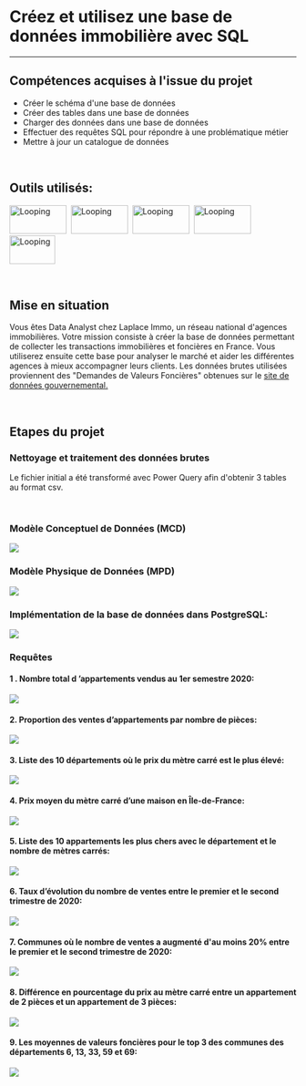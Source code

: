 # Créez et utilisez une base de données immobilière avec SQL
---

## Compétences acquises à l'issue du projet
* Créer le schéma d'une base de données
* Créer des tables dans une base de données
* Charger des données dans une base de données
* Effectuer des requêtes SQL pour répondre à une problématique métier
* Mettre à jour un catalogue de données

<br>

## Outils utilisés:
<img src="https://github.com/StephaneBertrand34/SQL-Creer_et_utiliser_une_base_de_donnees_immobiliere/blob/main/img/powerQueryLogo_PowerQuery.png" alt="Looping" width="100" height="50"/>&nbsp;
<img src="https://github.com/StephaneBertrand34/SQL-Creer_et_utiliser_une_base_de_donnees_immobiliere/blob/main/img/postgresql-card.png" title="Looping" alt="Looping" width="100" height="50"/>&nbsp;
<img src="https://github.com/StephaneBertrand34/SQL-Creer_et_utiliser_une_base_de_donnees_immobiliere/blob/main/img/looping.jpg" title="Looping" alt="Looping" width="100" height="50"/>&nbsp;
<img src="https://github.com/StephaneBertrand34/SQL-Creer_et_utiliser_une_base_de_donnees_immobiliere/blob/main/img/papyrus_small.png" title="Looping" alt="Looping" width="100" height="50"/>&nbsp;
<img src="https://github.com/StephaneBertrand34/SQL-Creer_et_utiliser_une_base_de_donnees_immobiliere/blob/main/img/power%20architect.jpg" title="Looping" alt="Looping" width="80" height="50"/>


<br>

## Mise en situation
Vous êtes Data Analyst chez Laplace Immo, un réseau national d'agences immobilières. Votre mission consiste à créer la base de données permettant de collecter les transactions immobilières et foncières en France. Vous utiliserez ensuite cette base pour analyser le marché et aider les différentes agences à mieux accompagner leurs clients.
Les données brutes utilisées proviennent des "Demandes de Valeurs Foncières" obtenues sur le <a href="https://www.data.gouv.fr">site de données gouvernemental.</a> 

<br>

## Etapes du projet

### Nettoyage et traitement des données brutes
Le fichier initial a été transformé avec Power Query afin d'obtenir 3 tables au format csv.

<br>

### Modèle Conceptuel de Données (MCD)
<img src="https://github.com/StephaneBertrand34/Projet-SQL/blob/main/P3_BERTRAND_2.%20MCD.jpg"/>
<br>

### Modèle Physique de Données (MPD)
<img src="https://github.com/StephaneBertrand34/Projet-SQL/blob/main/P3_BERTRAND_3.%20MPD.jpg"/>

<br>

### Implémentation de la base de données dans PostgreSQL:
<img src="https://github.com/StephaneBertrand34/Projet-SQL/blob/main/Cr%C3%A9ation%20de%20la%20base%20SQL.jpg"/>

<br>

### Requêtes

#### 1 . Nombre total d ’appartements vendus au 1er semestre 2020:
<img src="https://github.com/StephaneBertrand34/Projet-SQL/blob/main/Requ%C3%AAtes%20(jpg)/Requ%C3%AAte%201.jpg"/>

#### 2. Proportion des ventes d’appartements par nombre de pièces:
<img src="https://github.com/StephaneBertrand34/Projet-SQL/blob/main/Requ%C3%AAtes%20(jpg)/Requ%C3%AAte%202.jpg"/>

#### 3. Liste des 10 départements où le prix du mètre carré est le plus élevé:
<img src="https://github.com/StephaneBertrand34/Projet-SQL/blob/main/Requ%C3%AAtes%20(jpg)/Requ%C3%AAte%203.jpg"/>

#### 4. Prix moyen du mètre carré d’une maison en Île-de-France:
<img src="https://github.com/StephaneBertrand34/Projet-SQL/blob/main/Requ%C3%AAtes%20(jpg)/Requ%C3%AAte%204.jpg"/>

#### 5. Liste des 10 appartements les plus chers avec le département et le nombre de mètres carrés:
<img src="https://github.com/StephaneBertrand34/Projet-SQL/blob/main/Requ%C3%AAtes%20(jpg)/Requ%C3%AAte%205.jpg"/>

#### 6. Taux d’évolution du nombre de ventes entre le premier et le second trimestre de 2020:
<img src="https://github.com/StephaneBertrand34/Projet-SQL/blob/main/Requ%C3%AAtes%20(jpg)/Requ%C3%AAte%206.jpg"/>

#### 7. Communes où le nombre de ventes a augmenté d'au moins 20% entre le premier et le second trimestre de 2020:
<img src="https://github.com/StephaneBertrand34/Projet-SQL/blob/main/Requ%C3%AAtes%20(jpg)/Requ%C3%AAte%207.jpg"/>

#### 8. Différence en pourcentage du prix au mètre carré entre un appartement de 2 pièces et un appartement de 3 pièces:
<img src="https://github.com/StephaneBertrand34/Projet-SQL/blob/main/Requ%C3%AAtes%20(jpg)/Requ%C3%AAte%208.jpg"/>

#### 9. Les moyennes de valeurs foncières pour le top 3 des communes des départements 6, 13, 33, 59 et 69:
<img src="https://github.com/StephaneBertrand34/Projet-SQL/blob/main/Requ%C3%AAtes%20(jpg)/Requ%C3%AAte%209.jpg"/>
